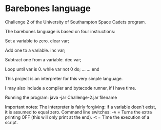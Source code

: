 # Barebones language
Challenge 2 of the University of Southampton Space Cadets program.


The barebones language is based on four instructions:

Set a variable to zero.
clear var;

Add one to a variable.
inc var;
  
Subtract one from a variable.
dec var;
  
Loop until var is 0.
while var not 0 do;
...
...
end
  
This project is an interpreter for this very simple language.

I may also include a compiler and bytecode runner, if I have time.

Running the program:
java -jar Challenge-2.jar filename 


Important notes:
The interpreter is fairly forgiving: if a variable doen't exist, it is assumed to equal zero.
Command line switches:
-v = Turns the extra printing OFF (this will only print at the end).
-t = Time the execution of a script.
